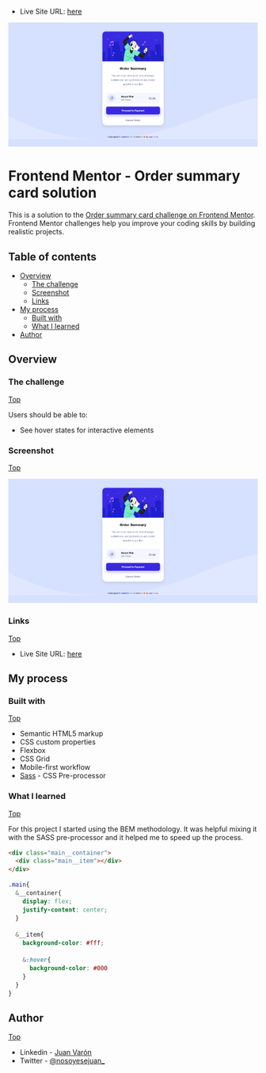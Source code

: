 - Live Site URL: [here](https://juandavaron.github.io/P-Order-summary-component/)

![screenshot](/assets/full-screenshot.png)

# Frontend Mentor - Order summary card solution

This is a solution to the [Order summary card challenge on Frontend Mentor](https://www.frontendmentor.io/challenges/order-summary-component-QlPmajDUj). Frontend Mentor challenges help you improve your coding skills by building realistic projects. 

## Table of contents

- [Overview](#overview)
  - [The challenge](#the-challenge)
  - [Screenshot](#screenshot)
  - [Links](#links)
- [My process](#my-process)
  - [Built with](#built-with)
  - [What I learned](#what-i-learned)
- [Author](#author)

## Overview

### The challenge
[Top](#table-of-contents)

Users should be able to:

- See hover states for interactive elements

### Screenshot
[Top](#table-of-contents)

![screenshot](/assets/full-screenshot.png)

### Links
[Top](#table-of-contents)


- Live Site URL: [here](https://juandavaron.github.io/P-Order-summary-component/)

## My process

### Built with
[Top](#table-of-contents)


- Semantic HTML5 markup
- CSS custom properties
- Flexbox
- CSS Grid
- Mobile-first workflow
- [Sass](https://sass-lang.com/) - CSS Pre-processor


### What I learned
[Top](#table-of-contents)


For this project I started using the BEM methodology. It was helpful mixing it with the SASS pre-processor and it helped me to speed up the process.

```html
<div class="main__container">
  <div class="main__item"></div>
</div>
```
```scss
.main{
  &__container{
    display: flex;
    justify-content: center;
  }

  &__item{
    background-color: #fff;

    &:hover{
      background-color: #000
    }
  }
}
```

## Author
[Top](#table-of-contents)


- Linkedin - [Juan Varón](https://www.linkedin.com/in/juanvarong/)
- Twitter - [@nosoyesejuan_](https://www.twitter.com/nosoyesejuan_)